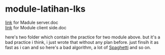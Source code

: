 # module-latihan-lks
[link](https://drive.google.com/file/d/1Om9IEdTGr04A1HoD1FxGg8B-VEkDQZ9l/view?usp=sharing) for Madule server.doc\
[link](https://drive.google.com/file/d/1_-5D63nYOKxs-HELqx6nX9NU6zFefddD/view?usp=sharing) for Module client side.doc

here's two folder which contain the practice for two module above.
but it's a bad practice i think, i just wrote that without any plan before. just finsih it as fast as i can and so here's a bad algorithm, a lot of [Spaghetti](https://en.wikipedia.org/wiki/Spaghetti_code) and so on.
